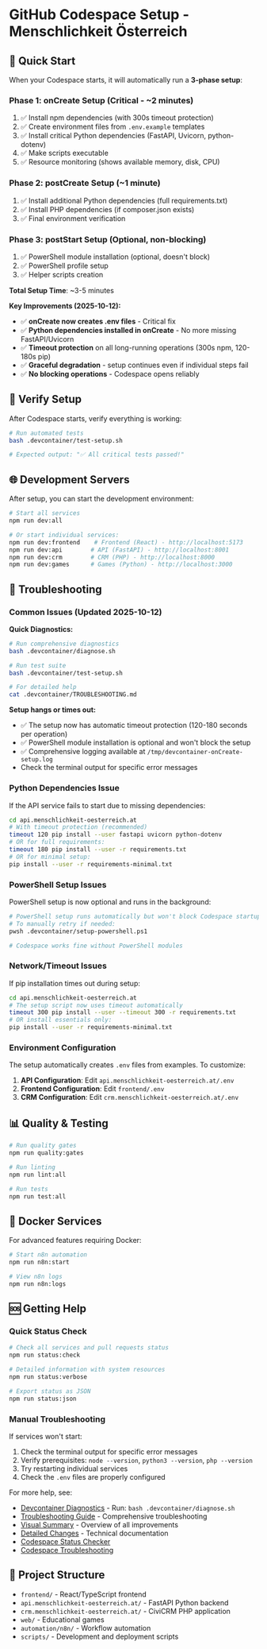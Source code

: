 # GitHub Codespace Setup - Menschlichkeit Österreich

## 🚀 Quick Start

When your Codespace starts, it will automatically run a **3-phase setup**:

### Phase 1: onCreate Setup (Critical - ~2 minutes)
1. ✅ Install npm dependencies (with 300s timeout protection)
2. ✅ Create environment files from `.env.example` templates
3. ✅ Install critical Python dependencies (FastAPI, Uvicorn, python-dotenv)
4. ✅ Make scripts executable
5. ✅ Resource monitoring (shows available memory, disk, CPU)

### Phase 2: postCreate Setup (~1 minute)
1. ✅ Install additional Python dependencies (full requirements.txt)
2. ✅ Install PHP dependencies (if composer.json exists)
3. ✅ Final environment verification

### Phase 3: postStart Setup (Optional, non-blocking)
1. ✅ PowerShell module installation (optional, doesn't block)
2. ✅ PowerShell profile setup
3. ✅ Helper scripts creation

**Total Setup Time**: ~3-5 minutes

**Key Improvements (2025-10-12):**
- ✅ **onCreate now creates .env files** - Critical fix
- ✅ **Python dependencies installed in onCreate** - No more missing FastAPI/Uvicorn
- ✅ **Timeout protection** on all long-running operations (300s npm, 120-180s pip)
- ✅ **Graceful degradation** - setup continues even if individual steps fail
- ✅ **No blocking operations** - Codespace opens reliably

## 🧪 Verify Setup

After Codespace starts, verify everything is working:

```bash
# Run automated tests
bash .devcontainer/test-setup.sh

# Expected output: "✅ All critical tests passed!"
```

## 🌐 Development Servers

After setup, you can start the development environment:

```bash
# Start all services
npm run dev:all

# Or start individual services:
npm run dev:frontend    # Frontend (React) - http://localhost:5173
npm run dev:api        # API (FastAPI) - http://localhost:8001
npm run dev:crm        # CRM (PHP) - http://localhost:8000
npm run dev:games      # Games (Python) - http://localhost:3000
```

## 🔧 Troubleshooting

### Common Issues (Updated 2025-10-12)

**Quick Diagnostics:**
```bash
# Run comprehensive diagnostics
bash .devcontainer/diagnose.sh

# Run test suite
bash .devcontainer/test-setup.sh

# For detailed help
cat .devcontainer/TROUBLESHOOTING.md
```

**Setup hangs or times out:**
- ✅ The setup now has automatic timeout protection (120-180 seconds per operation)
- ✅ PowerShell module installation is optional and won't block the setup
- ✅ Comprehensive logging available at `/tmp/devcontainer-onCreate-setup.log`
- Check the terminal output for specific error messages

### Python Dependencies Issue

If the API service fails to start due to missing dependencies:

```bash
cd api.menschlichkeit-oesterreich.at
# With timeout protection (recommended)
timeout 120 pip install --user fastapi uvicorn python-dotenv
# OR for full requirements:
timeout 180 pip install --user -r requirements.txt
# OR for minimal setup:
pip install --user -r requirements-minimal.txt
```

### PowerShell Setup Issues

PowerShell setup is now optional and runs in the background:

```bash
# PowerShell setup runs automatically but won't block Codespace startup
# To manually retry if needed:
pwsh .devcontainer/setup-powershell.ps1

# Codespace works fine without PowerShell modules
```

### Network/Timeout Issues

If pip installation times out during setup:

```bash
cd api.menschlichkeit-oesterreich.at
# The setup script now uses timeout automatically
timeout 300 pip install --user --timeout 300 -r requirements.txt
# OR install essentials only:
pip install --user -r requirements-minimal.txt
```

### Environment Configuration

The setup automatically creates `.env` files from examples. To customize:

1. **API Configuration**: Edit `api.menschlichkeit-oesterreich.at/.env`
2. **Frontend Configuration**: Edit `frontend/.env`
3. **CRM Configuration**: Edit `crm.menschlichkeit-oesterreich.at/.env`

## 📊 Quality & Testing

```bash
# Run quality gates
npm run quality:gates

# Run linting
npm run lint:all

# Run tests
npm run test:all
```

## 🐳 Docker Services

For advanced features requiring Docker:

```bash
# Start n8n automation
npm run n8n:start

# View n8n logs
npm run n8n:logs
```

## 🆘 Getting Help

### Quick Status Check

```bash
# Check all services and pull requests status
npm run status:check

# Detailed information with system resources
npm run status:verbose

# Export status as JSON
npm run status:json
```

### Manual Troubleshooting

If services won't start:

1. Check the terminal output for specific error messages
2. Verify prerequisites: `node --version`, `python3 --version`, `php --version`
3. Try restarting individual services
4. Check the `.env` files are properly configured

For more help, see:
- [Devcontainer Diagnostics](.devcontainer/diagnose.sh) - Run: `bash .devcontainer/diagnose.sh`
- [Troubleshooting Guide](.devcontainer/TROUBLESHOOTING.md) - Comprehensive troubleshooting
- [Visual Summary](../DEVCONTAINER-FIX-VISUAL.md) - Overview of all improvements
- [Detailed Changes](../DEVCONTAINER-IMPROVEMENTS.md) - Technical documentation
- [Codespace Status Checker](../..dokum/CODESPACE-STATUS-CHECKER.md)
- [Codespace Troubleshooting](../..dokum/CODESPACE-TROUBLESHOOTING.md)

## 📁 Project Structure

- `frontend/` - React/TypeScript frontend
- `api.menschlichkeit-oesterreich.at/` - FastAPI Python backend
- `crm.menschlichkeit-oesterreich.at/` - CiviCRM PHP application
- `web/` - Educational games
- `automation/n8n/` - Workflow automation
- `scripts/` - Development and deployment scripts
